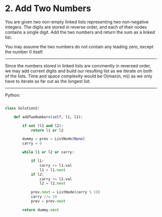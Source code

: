 # 2. Add Two Numbers

You are given two non-empty linked lists representing two non-negative
integers. The digits are stored in reverse order, and each of their nodes
contains a single digit. Add the two numbers and return the sum as a linked
list.

You may assume the two numbers do not contain any leading zero, except the
number 0 itself.

---

Since the numbers stored in linked lists are convinently in reversed order, we
may add current digits and build our resulting list as we iterate on both of
the lists. Time and space complexity would be O(max(n, m)) as we only have to
iterate as far out as the longest list.

---

Python:

```python

class Solution2:

    def addTwoNumbers(self, l1, l2):

        if not (l1 and l2):
            return l1 or l2

        dummy = prev = ListNode(None)
        carry = 0

        while l1 or l2 or carry:

            if l1:
                carry += l1.val
                l1 = l1.next
            if l2:
                carry += l2.val
                l2 = l2.next

            prev.next = ListNode(carry % 10)
            carry //= 10
            prev = prev.next

        return dummy.next
```
